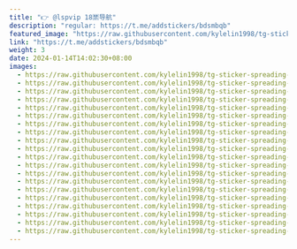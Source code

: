 ```yaml
---
title: "👉 @lspvip 18🈲导航"
description: "regular: https://t.me/addstickers/bdsmbqb"
featured_image: "https://raw.githubusercontent.com/kylelin1998/tg-sticker-spreading-worldwide-images/main/img/edcd34af-86b5-4614-9cde-3713e0792e75.jpg"
link: "https://t.me/addstickers/bdsmbqb"
weight: 3
date: 2024-01-14T14:02:30+08:00
images:
  - https://raw.githubusercontent.com/kylelin1998/tg-sticker-spreading-worldwide-images/main/img/edcd34af-86b5-4614-9cde-3713e0792e75.jpg
  - https://raw.githubusercontent.com/kylelin1998/tg-sticker-spreading-worldwide-images/main/img/b4a52bb4-7483-4880-bc98-3440755559a2.jpg
  - https://raw.githubusercontent.com/kylelin1998/tg-sticker-spreading-worldwide-images/main/img/b40dbb8b-d031-4ef8-a8cf-bff209510fa9.jpg
  - https://raw.githubusercontent.com/kylelin1998/tg-sticker-spreading-worldwide-images/main/img/3dc9fa12-afe9-4433-89ba-30850f63acab.jpg
  - https://raw.githubusercontent.com/kylelin1998/tg-sticker-spreading-worldwide-images/main/img/058b5d1c-09ad-4e10-894a-2c92c4c390d0.jpg
  - https://raw.githubusercontent.com/kylelin1998/tg-sticker-spreading-worldwide-images/main/img/b98024f5-f63e-41ff-92e7-e2178d83a18a.jpg
  - https://raw.githubusercontent.com/kylelin1998/tg-sticker-spreading-worldwide-images/main/img/ecad4cca-b6e6-48f2-a7d8-078ffcf9db93.jpg
  - https://raw.githubusercontent.com/kylelin1998/tg-sticker-spreading-worldwide-images/main/img/2793ac86-7fe3-43dd-8874-8eefb4855e59.jpg
  - https://raw.githubusercontent.com/kylelin1998/tg-sticker-spreading-worldwide-images/main/img/d64b48ad-b6f0-497e-a703-d06c524ee32b.jpg
  - https://raw.githubusercontent.com/kylelin1998/tg-sticker-spreading-worldwide-images/main/img/97d21bb4-05c7-4bbb-b643-3956a0d970c7.jpg
  - https://raw.githubusercontent.com/kylelin1998/tg-sticker-spreading-worldwide-images/main/img/13e3fa80-96c8-43d9-8486-dd1092534b9d.jpg
  - https://raw.githubusercontent.com/kylelin1998/tg-sticker-spreading-worldwide-images/main/img/882eaf96-74f9-41bd-b675-a0bcf7c08008.jpg
  - https://raw.githubusercontent.com/kylelin1998/tg-sticker-spreading-worldwide-images/main/img/37c2c942-d41b-4c07-b60c-ac1450c45887.jpg
  - https://raw.githubusercontent.com/kylelin1998/tg-sticker-spreading-worldwide-images/main/img/524f25d6-7226-46d2-998b-e78191e27738.jpg
  - https://raw.githubusercontent.com/kylelin1998/tg-sticker-spreading-worldwide-images/main/img/86300954-e1a8-4196-a4ce-daefaa17ad65.jpg
  - https://raw.githubusercontent.com/kylelin1998/tg-sticker-spreading-worldwide-images/main/img/9a3dda0f-bd10-4a66-ad41-c328f296bb77.jpg
  - https://raw.githubusercontent.com/kylelin1998/tg-sticker-spreading-worldwide-images/main/img/d2eb891f-039d-4f2a-8eeb-a0dc016392c5.jpg
  - https://raw.githubusercontent.com/kylelin1998/tg-sticker-spreading-worldwide-images/main/img/5e8cb931-22a7-4a88-87e9-6a34973d78d5.jpg
  - https://raw.githubusercontent.com/kylelin1998/tg-sticker-spreading-worldwide-images/main/img/af9f489f-56ed-47e9-a4ba-1c15a7ee0744.jpg
  - https://raw.githubusercontent.com/kylelin1998/tg-sticker-spreading-worldwide-images/main/img/edbf5a1a-4188-4369-b109-d534a577ec94.jpg
---
```

